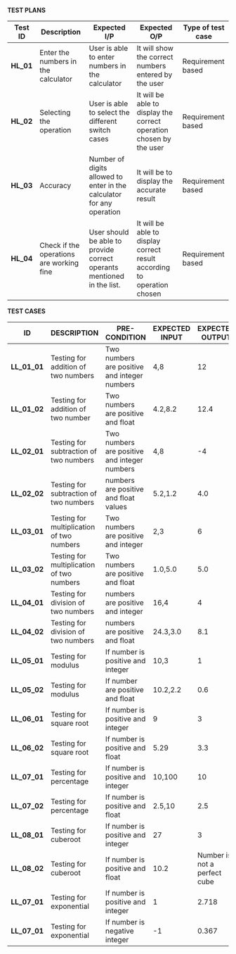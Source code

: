 **TEST PLANS**

| **Test ID** | **Description** | **Expected I/P** | **Expected O/P** | **Type of test case** |
| ----------- | --------------- | ---------------- | ---------------- | --------------------- |
| **HL\_01** | Enter the numbers in the calculator | User is able to enter numbers in the calculator | It will show the correct numbers entered by the user | Requirement based |
| **HL\_02** | Selecting the operation | User is able to select the different switch cases | It will be able to display the correct operation chosen by the user | Requirement based |
| **HL\_03** | Accuracy | Number of digits allowed to enter in the calculator for any operation | It will be to display the accurate result | Requirement based |
| **HL\_04** | Check if the operations are working fine | User should be able to provide correct operants mentioned in the list. | It will be able to display correct result according to operation chosen | Requirement based |
 
 
 
 **TEST CASES**

| **ID**         | **DESCRIPTION**| **PRE-CONDITION** | **EXPECTED INPUT** | **EXPECTED OUTPUT** | 
| -------------- | -------------- | ----------------- | ------------------ | ------------------- | 
| **LL\_01\_01** | Testing for addition of two numbers| Two numbers are positive and integer numbers | 4,8 | 12 | 
| **LL\_01\_02** | Testing for addition of two number | Two numbers are positive and float | 4.2,8.2 | 12.4 |
| **LL\_02\_01** | Testing for subtraction of two numbers| Two numbers are positive and integer numbers | 4,8 | -4 |
| **LL\_02\_02** | Testing for subtraction of two numbers | numbers are positive and float values | 5.2,1.2| 4.0 |
| **LL\_03\_01** | Testing for multiplication of two numbers| Two numbers are positive and integer | 2,3 | 6 |
| **LL\_03\_02** | Testing for multiplication of two numbers| Two numbers are positive and float | 1.0,5.0| 5.0 |
| **LL\_04\_01** | Testing for division of two numbers| numbers are positive and integer | 16,4 | 4 |
| **LL\_04\_02** | Testing for division of two numbers| numbers are positive and float | 24.3,3.0 | 8.1 |
| **LL\_05\_01** | Testing for modulus| If number is positive and integer | 10,3 | 1 |
| **LL\_05\_02** | Testing for modulus| If number are positive and float | 10.2,2.2 | 0.6 |
| **LL\_06\_01** | Testing for square root| If number is positive and integer | 9 | 3 |
| **LL\_06\_02** | Testing for square root| If number is positive and float | 5.29 | 3.3 |
| **LL\_07\_01** | Testing for percentage| If number is positive and integer | 10,100 | 10 |
| **LL\_07\_02** | Testing for percentage| If number is positive and float | 2.5,10 | 2.5 |
| **LL\_08\_01** | Testing for cuberoot| If number is positive and integer | 27 | 3 |
| **LL\_08\_02** | Testing for cuberoot| If number is positive and float | 10.2 | Number is not a perfect cube |
| **LL\_07\_01** | Testing for exponential| If number is positive and integer | 1 | 2.718 |
| **LL\_07\_01** | Testing for exponential| If number is negative integer | -1 | 0.367 |
